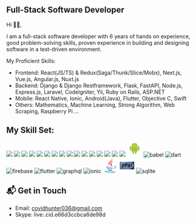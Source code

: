 ## Full-Stack Software Developer

Hi 👋🏻,


I am a full-stack software developer with 6 years of hands on experience, good problem-solving skills, proven experience in building and designing software in a test-driven environment.

My Proficient Skills: 
 - Frontend: React(JS/TS) & Redux(Saga/Thunk/Slice/Mobx), Next.js, Vue.js, Angular.js, Nuxt.js
 - Backend: Django & Django Restframework, Flask, FastAPI, Node.js, Express.js, Laravel, CodeIgniter, Yii, Ruby on Rails, ASP.NET
 - Mobile: React Native, Ionic, Android(Java), Flutter, Objective C, Swift
 - Others: Mathematics, Machine Learning, Strong Algorithm, Web Scraping, Raspberry Pi ...


## My Skill Set:

<p align="left">
<img src="https://raw.githubusercontent.com/versa-dev/versa-dev/main/assets/python.svg" height="auto" width="40">

<img src="https://raw.githubusercontent.com/versa-dev/versa-dev/main/assets/django.png" height="auto" width="40">

<img src="https://raw.githubusercontent.com/versa-dev/versa-dev/main/assets/javascript-plain.svg" height="auto" width="40">

<img src="https://raw.githubusercontent.com/versa-dev/versa-dev/main/assets/nodejs-original.svg" height="auto" width="40">

<img src="https://raw.githubusercontent.com/versa-dev/versa-dev/main/assets/react-original.svg" height="auto" width="40">

<img src="https://raw.githubusercontent.com/versa-dev/versa-dev/main/assets/express-original.svg" height="auto" width="40">

<img src="https://raw.githubusercontent.com/versa-dev/versa-dev/main/assets/mongodb-original.svg" height="auto" width="40">

<img src="https://raw.githubusercontent.com/versa-dev/versa-dev/main/assets/angular.svg" height="auto" width="40">

<img src="https://raw.githubusercontent.com/versa-dev/versa-dev/main/assets/css3-original.svg" height="auto" width="40">

<img src="https://raw.githubusercontent.com/versa-dev/versa-dev/main/assets/sass-original.svg" height="auto" width="40">

<img src="https://raw.githubusercontent.com/versa-dev/versa-dev/main/assets/jquery-plain.svg" height="auto" width="40">

<img src="https://raw.githubusercontent.com/versa-dev/versa-dev/main/assets/html5-original.svg" height="auto" width="40">

<img src="https://raw.githubusercontent.com/versa-dev/versa-dev/main/assets/bootstrap-plain.svg" height="auto" width="40">

<img src="https://raw.githubusercontent.com/versa-dev/versa-dev/main/assets/visualstudio-plain.svg" height="auto" width="40">

<img src="https://raw.githubusercontent.com/versa-dev/versa-dev/main/assets/redux-original.svg" height="auto" width="40">

<img src="https://raw.githubusercontent.com/versa-dev/versa-dev/main/assets/git-original.svg" height="auto" width="40">

<img src="https://raw.githubusercontent.com/devicons/devicon/master/icons/android/android-original-wordmark.svg" alt="android" width="40" height="40"/>
 
<img src="https://www.vectorlogo.zone/logos/babeljs/babeljs-icon.svg" alt="babel" width="40" height="40"/>
 
<img src="https://www.vectorlogo.zone/logos/dartlang/dartlang-icon.svg" alt="dart" width="40" height="40"/>
 
<img src="https://www.vectorlogo.zone/logos/firebase/firebase-icon.svg" alt="firebase" width="40" height="40"/>
 
<img src="https://www.vectorlogo.zone/logos/flutterio/flutterio-icon.svg" alt="flutter" width="40" height="40"/>
 
<img src="https://www.vectorlogo.zone/logos/graphql/graphql-icon.svg" alt="graphql" width="40" height="40"/>
 
<img src="https://upload.wikimedia.org/wikipedia/commons/d/d1/Ionic_Logo.svg" alt="ionic" width="40" height="40"/>
 
<img src="https://raw.githubusercontent.com/devicons/devicon/master/icons/java/java-original.svg" alt="java" width="40" height="40"/>
 
<img src="https://raw.githubusercontent.com/devicons/devicon/master/icons/php/php-original.svg" alt="php" width="40" height="40"/>
 
<img src="https://www.vectorlogo.zone/logos/sqlite/sqlite-icon.svg" alt="sqlite" width="40" height="40"/>
 
</p>

## 📬 Get in Touch


- Email:  covidhunter036@gmail.com
- Skype:   live:.cid.e66d3ccbca6de98d
